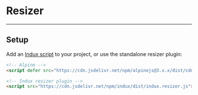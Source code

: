 # Resizer

---

## Setup

Add an [Indux script](/getting-started/setup) to your project, or use the standalone resizer plugin:

```html "<head> or <body>" copy
<!-- Alpine -->
<script defer src="https://cdn.jsdelivr.net/npm/alpinejs@3.x.x/dist/cdn.min.js"></script>

<!-- Indux resizer plugin -->
<script src="https://cdn.jsdelivr.net/npm/indux/dist/indux.resizer.js"></script>
```